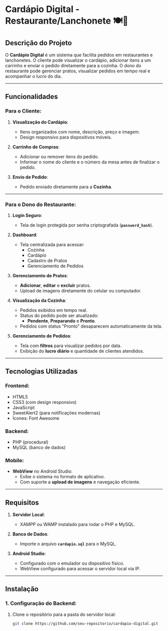 # Cardápio Digital - Restaurante/Lanchonete 🍽️📱

## **Descrição do Projeto**
O **Cardápio Digital** é um sistema que facilita pedidos em restaurantes e lanchonetes. O cliente pode visualizar o cardápio, adicionar itens a um carrinho e enviar o pedido diretamente para a cozinha. O dono do restaurante pode gerenciar pratos, visualizar pedidos em tempo real e acompanhar o lucro do dia.

---

## **Funcionalidades**

### **Para o Cliente**:
1. **Visualização do Cardápio**:
   - Itens organizados com nome, descrição, preço e imagem.
   - Design responsivo para dispositivos móveis.

2. **Carrinho de Compras**:
   - Adicionar ou remover itens do pedido.
   - Informar o nome do cliente e o número da mesa antes de finalizar o pedido.

3. **Envio de Pedido**:
   - Pedido enviado diretamente para a **Cozinha**.

---

### **Para o Dono do Restaurante**:
1. **Login Seguro**:
   - Tela de login protegida por senha criptografada (**`password_hash`**).

2. **Dashboard**:
   - Tela centralizada para acessar:
     - Cozinha
     - Cardápio
     - Cadastro de Pratos
     - Gerenciamento de Pedidos

3. **Gerenciamento de Pratos**:
   - **Adicionar**, **editar** e **excluir** pratos.
   - Upload de imagens diretamente do celular ou computador.

4. **Visualização da Cozinha**:
   - Pedidos exibidos em tempo real.
   - Status do pedido pode ser atualizado:
     - **Pendente**, **Preparando** e **Pronto**.
   - Pedidos com status "Pronto" desaparecem automaticamente da tela.

5. **Gerenciamento de Pedidos**:
   - Tela com **filtros** para visualizar pedidos por data.
   - Exibição do **lucro diário** e quantidade de clientes atendidos.

---

## **Tecnologias Utilizadas**

### **Frontend**:
- HTML5
- CSS3 (com design responsivo)
- JavaScript
- SweetAlert2 (para notificações modernas)
- Ícones: Font Awesome

### **Backend**:
- PHP (procedural)
- MySQL (banco de dados)

### **Mobile**:
- **WebView** no Android Studio:
   - Exibe o sistema no formato de aplicativo.
   - Com suporte a **upload de imagens** e navegação eficiente.

---

## **Requisitos**

1. **Servidor Local**:
   - XAMPP ou WAMP instalado para rodar o PHP e MySQL.

2. **Banco de Dados**:
   - Importe o arquivo **`cardapio.sql`** para o MySQL.

3. **Android Studio**:
   - Configurado com o emulador ou dispositivo físico.
   - WebView configurado para acessar o servidor local via IP.

---

## **Instalação**

### **1. Configuração do Backend:**
1. Clone o repositório para a pasta do servidor local:
   ```bash
   git clone https://github.com/seu-repositorio/cardapio-digital.git
